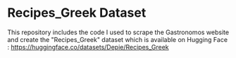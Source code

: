 # Recipes_Greek Dataset
This repository includes the code I used to scrape the Gastronomos website and create the "Recipes_Greek" dataset which is available on Hugging Face : https://huggingface.co/datasets/Depie/Recipes_Greek
